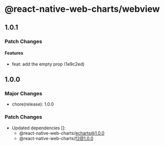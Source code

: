 # @react-native-web-charts/webview

## 1.0.1

### Patch Changes

#### Features

- feat: add the empty prop (1e9c2ed)

## 1.0.0

### Major Changes

- chore(release): 1.0.0

### Patch Changes

- Updated dependencies []:
  - @react-native-web-charts/echarts@1.0.0
  - @react-native-web-charts/f2@1.0.0
